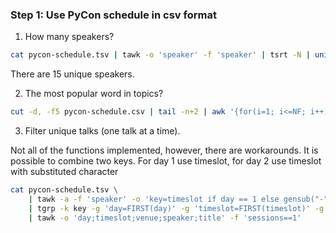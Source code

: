### Step 1: Use PyCon schedule in csv format

1. How many speakers?

```bash
cat pycon-schedule.tsv | tawk -o 'speaker' -f 'speaker' | tsrt -N | uniq | wc -l
```

There are 15 unique speakers.

2. The most popular word in topics?

```bash
cut -d, -f5 pycon-schedule.csv | tail -n+2 | awk '{for(i=1; i<=NF; i++) w[$i]++}END{for(i in w) print w[i], i}' | sort -r | head
```

3. Filter unique talks (one talk at a time).

Not all of the functions implemented, however, there are workarounds.
It is possible to combine two keys. For day 1 use timeslot, for day 2 use timeslot with substituted character

```bash
cat pycon-schedule.tsv \
    | tawk -a -f 'speaker' -o 'key=timeslot if day == 1 else gensub("-", "+", "g", timeslot)' \
    | tgrp -k key -g 'day=FIRST(day)' -g 'timeslot=FIRST(timeslot)' -g 'venue=FIRST(venue)' -g 'speaker=FIRST(speaker)' -g 'title=FIRST(title)' -g 'sessions=COUNT()' \
    | tawk -o 'day;timeslot;venue;speaker;title' -f 'sessions==1'
```
